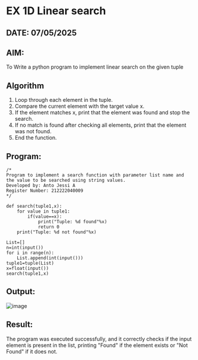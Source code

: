 # EX 1D Linear search
## DATE: 07/05/2025
## AIM:
To Write a python program to implement linear search on the given tuple



## Algorithm
1. Loop through each element in the tuple.
2. Compare the current element with the target value x.
3. If the element matches x, print that the element was found and stop the search.
4. If no match is found after checking all elements, print that the element was not found.
5. End the function. 

## Program:
```
/*
Program to implement a search function with parameter list name and the value to be searched using string values.
Developed by: Anto Jessi A 
Register Number: 212222040009
*/
```
```
def search(tuple1,x):
    for value in tuple1:
        if(value==x):
            print("Tuple: %d found"%x)
            return 0
    print("Tuple: %d not found"%x)
    
List=[]
n=int(input())
for i in range(n):
    List.append(int(input()))
tuple1=tuple(List)
x=float(input())
search(tuple1,x)
```

## Output:
![image](https://github.com/user-attachments/assets/229f998a-4722-4e31-85b0-2e17f03f013e)



## Result:
The program was executed successfully, and it correctly checks if the input element is present in the list, printing "Found" if the element exists or "Not Found" if it does not.
